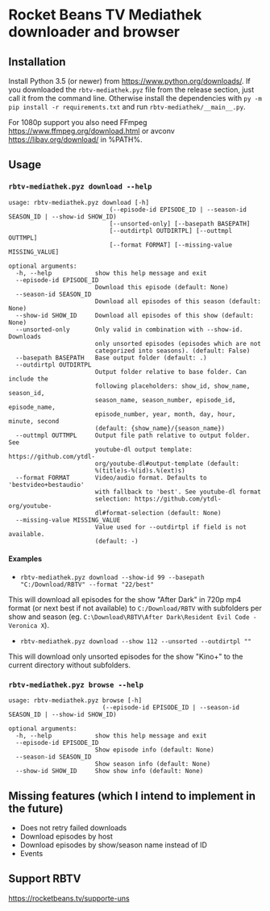 # Rocket Beans TV Mediathek downloader and browser

## Installation

Install Python 3.5 (or newer) from <https://www.python.org/downloads/>.
If you downloaded the `rbtv-mediathek.pyz` file from the release section, just call it from the command line.
Otherwise install the dependencies with `py -m pip install -r requirements.txt` and run `rbtv-mediathek/__main__.py`.

For 1080p support you also need FFmpeg <https://www.ffmpeg.org/download.html> or avconv <https://libav.org/download/> in %PATH%.

## Usage

### `rbtv-mediathek.pyz download --help`
```
usage: rbtv-mediathek.pyz download [-h]
                            (--episode-id EPISODE_ID | --season-id SEASON_ID | --show-id SHOW_ID)
                            [--unsorted-only] [--basepath BASEPATH]
                            [--outdirtpl OUTDIRTPL] [--outtmpl OUTTMPL]
                            [--format FORMAT] [--missing-value MISSING_VALUE]

optional arguments:
  -h, --help            show this help message and exit
  --episode-id EPISODE_ID
                        Download this episode (default: None)
  --season-id SEASON_ID
                        Download all episodes of this season (default: None)
  --show-id SHOW_ID     Download all episodes of this show (default: None)
  --unsorted-only       Only valid in combination with --show-id. Downloads
                        only unsorted episodes (episodes which are not
                        categorized into seasons). (default: False)
  --basepath BASEPATH   Base output folder (default: .)
  --outdirtpl OUTDIRTPL
                        Output folder relative to base folder. Can include the
                        following placeholders: show_id, show_name, season_id,
                        season_name, season_number, episode_id, episode_name,
                        episode_number, year, month, day, hour, minute, second
                        (default: {show_name}/{season_name})
  --outtmpl OUTTMPL     Output file path relative to output folder. See
                        youtube-dl output template: https://github.com/ytdl-
                        org/youtube-dl#output-template (default:
                        %(title)s-%(id)s.%(ext)s)
  --format FORMAT       Video/audio format. Defaults to 'bestvideo+bestaudio'
                        with fallback to 'best'. See youtube-dl format
                        selection: https://github.com/ytdl-org/youtube-
                        dl#format-selection (default: None)
  --missing-value MISSING_VALUE
                        Value used for --outdirtpl if field is not available.
                        (default: -)
```

#### Examples

- `rbtv-mediathek.pyz download --show-id 99 --basepath "C:/Download/RBTV" --format "22/best"`

This will download all episodes for the show "After Dark" in 720p mp4 format (or next best if not available) to `C:/Download/RBTV` with subfolders per show and season (eg. `C:\Download\RBTV\After Dark\Resident Evil Code - Veronica X`).

- `rbtv-mediathek.pyz download --show 112 --unsorted --outdirtpl ""`

This will download only unsorted episodes for the show "Kino+" to the current directory without subfolders.

### `rbtv-mediathek.pyz browse --help`
```
usage: rbtv-mediathek.pyz browse [-h]
                          (--episode-id EPISODE_ID | --season-id SEASON_ID | --show-id SHOW_ID)

optional arguments:
  -h, --help            show this help message and exit
  --episode-id EPISODE_ID
                        Show episode info (default: None)
  --season-id SEASON_ID
                        Show season info (default: None)
  --show-id SHOW_ID     Show show info (default: None)
```

## Missing features (which I intend to implement in the future)

- Does not retry failed downloads
- Download episodes by host
- Download episodes by show/season name instead of ID
- Events

## Support RBTV

<https://rocketbeans.tv/supporte-uns>
